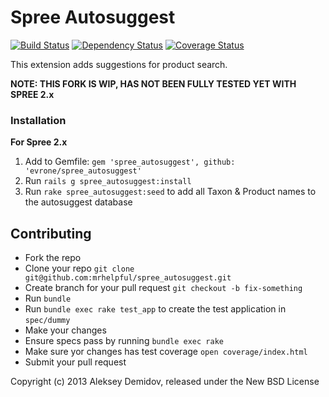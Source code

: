 # Spree Autosuggest

[![Build Status](https://secure.travis-ci.org/futhr/spree_autosuggest.png?branch=master)](http://travis-ci.org/futhr/spree_autosuggest)
[![Dependency Status](https://gemnasium.com/futhr/spree_autosuggest.png)](https://gemnasium.com/futhr/spree_autosuggest)
[![Coverage Status](https://coveralls.io/repos/futhr/spree_autosuggest/badge.png?branch=master)](https://coveralls.io/r/futhr/spree_autosuggest)

This extension adds suggestions for product search.

**NOTE: THIS FORK IS WIP, HAS NOT BEEN FULLY TESTED YET WITH SPREE 2.x**

### Installation

**For Spree 2.x**

1. Add to Gemfile: `gem 'spree_autosuggest', github: 'evrone/spree_autosuggest'`
2. Run `rails g spree_autosuggest:install`
3. Run `rake spree_autosuggest:seed` to add all Taxon & Product names to the autosuggest database

## Contributing

* Fork the repo
* Clone your repo `git clone git@github.com:mrhelpful/spree_autosuggest.git`
* Create branch for your pull request `git checkout -b fix-something`
* Run `bundle`
* Run `bundle exec rake test_app` to create the test application in `spec/dummy`
* Make your changes
* Ensure specs pass by running `bundle exec rake`
* Make sure yor changes has test coverage `open coverage/index.html`
* Submit your pull request

Copyright (c) 2013 Aleksey Demidov, released under the New BSD License
